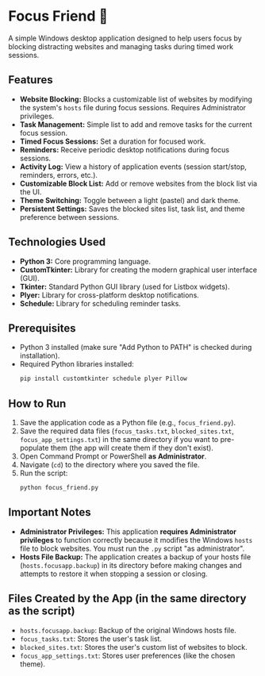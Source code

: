 # Focus Friend 🌸

A simple Windows desktop application designed to help users focus by blocking distracting websites and managing tasks during timed work sessions.

## Features

* **Website Blocking:** Blocks a customizable list of websites by modifying the system's `hosts` file during focus sessions. Requires Administrator privileges.
* **Task Management:** Simple list to add and remove tasks for the current focus session.
* **Timed Focus Sessions:** Set a duration for focused work.
* **Reminders:** Receive periodic desktop notifications during focus sessions.
* **Activity Log:** View a history of application events (session start/stop, reminders, errors, etc.).
* **Customizable Block List:** Add or remove websites from the block list via the UI.
* **Theme Switching:** Toggle between a light (pastel) and dark theme.
* **Persistent Settings:** Saves the blocked sites list, task list, and theme preference between sessions.

## Technologies Used

* **Python 3:** Core programming language.
* **CustomTkinter:** Library for creating the modern graphical user interface (GUI).
* **Tkinter:** Standard Python GUI library (used for Listbox widgets).
* **Plyer:** Library for cross-platform desktop notifications.
* **Schedule:** Library for scheduling reminder tasks.

## Prerequisites

* Python 3 installed (make sure "Add Python to PATH" is checked during installation).
* Required Python libraries installed:
    ```bash
    pip install customtkinter schedule plyer Pillow
    ```

## How to Run

1.  Save the application code as a Python file (e.g., `focus_friend.py`).
2.  Save the required data files (`focus_tasks.txt`, `blocked_sites.txt`, `focus_app_settings.txt`) in the same directory if you want to pre-populate them (the app will create them if they don't exist).
3.  Open Command Prompt or PowerShell **as Administrator**.
4.  Navigate (`cd`) to the directory where you saved the file.
5.  Run the script:
    ```bash
    python focus_friend.py
    ```

## Important Notes

* **Administrator Privileges:** This application **requires Administrator privileges** to function correctly because it modifies the Windows `hosts` file to block websites. You must run the `.py` script "as administrator".
* **Hosts File Backup:** The application creates a backup of your hosts file (`hosts.focusapp.backup`) in its directory before making changes and attempts to restore it when stopping a session or closing.

## Files Created by the App (in the same directory as the script)

* `hosts.focusapp.backup`: Backup of the original Windows hosts file.
* `focus_tasks.txt`: Stores the user's task list.
* `blocked_sites.txt`: Stores the user's custom list of websites to block.
* `focus_app_settings.txt`: Stores user preferences (like the chosen theme).

